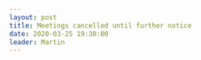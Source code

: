 ```yaml
---
layout: post
title: Meetings cancelled until further notice
date: 2020-03-25 19:30:00
leader: Martin 
---
```

